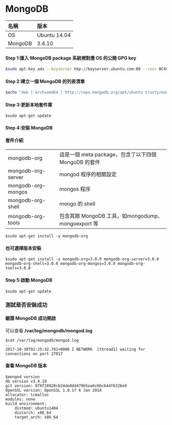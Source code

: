 # MongoDB

| 名稱 | 版本 |
| :--- | :--- |
| OS | Ubuntu 14.04 |
| MongoDB | 3.4.10 |

#### Step 1:匯入 MongoDB package 系統裡對應 OS 的公開 GPG key

```bash
$sudo apt-key adv --keyserver hkp://keyserver.ubuntu.com:80 --recv 0C49F3730359A14518585931BC711F9BA15703C6
```

#### Step 2:建立一個 MongoDB 的列表清單

```bash
$echo "deb [ arch=amd64 ] http://repo.mongodb.org/apt/ubuntu trusty/mongodb-org/3.4 multiverse" | sudo tee /etc/apt/sources.list.d/mongodb-org-3.4.list
```

#### Step 3:更新本地套件庫

```
$sudo apt-get update
```

#### Step 4:安裝 MongoDB

#### 套件介紹

|  |  |
| :--- | :--- |
| mongodb-org | 這是一個 meta package，包含了以下四個 MongoDB 的套件 |
| mongodb-org-server | mongod 程序的相關設定 |
| mongodb-org-mongos | mongos 程序 |
| mongodb-org-shell | mongo 的 shell |
| mongodb-org-tools | 包含其餘 MongoDB 工具，如mongodump、mongoexport 等 |

```
$sudo apt-get install -y mongodb-org
```

#### 也可選擇版本安裝

```
$sudo apt-get install -y mongodb-org=3.0.0 mongodb-org-server=3.0.0 mongodb-org-shell=3.0.0 mongodb-org-mongos=3.0.0 mongodb-org-tools=3.0.0
```

#### Step 5:啟動 MongoDB

```
$sudo apt-get update
```

### 測試是否安裝成功

#### 驗證 MongoDB 成功開啟

可以查看 **/var/log/mongodb/mongod.log**

```
$cat /var/log/mongodb/mongod.log
...
2017-10-30T02:25:32.701+0000 I NETWORK  [thread1] waiting for connections on port 27017
```

#### 查看 MongoDB 版本

```
$mongod version
db version v3.4.10
git version: 078f28920cb24de0dd479b5ea6c66c644f6326e9
OpenSSL version: OpenSSL 1.0.1f 6 Jan 2014
allocator: tcmalloc
modules: none
build environment:
    distmod: ubuntu1404
    distarch: x86_64
    target_arch: x86_64
```







